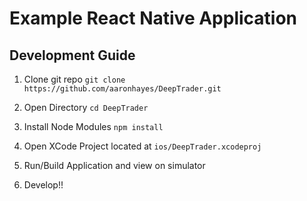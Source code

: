 # Example React Native Application


## Development Guide

1. Clone git repo `git clone https://github.com/aaronhayes/DeepTrader.git`

2. Open Directory `cd DeepTrader`

3. Install Node Modules `npm install`

4. Open XCode Project located at `ios/DeepTrader.xcodeproj`

5. Run/Build Application and view on simulator

6. Develop!!
